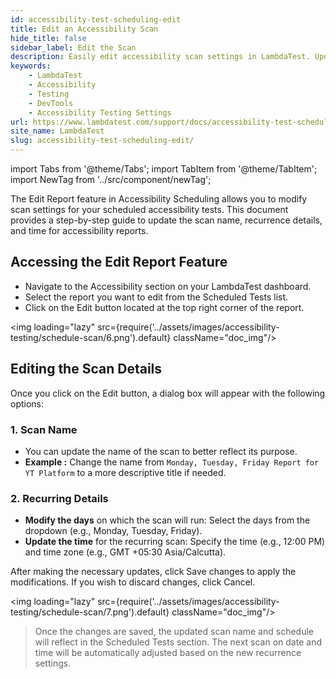 ```yaml
---
id: accessibility-test-scheduling-edit
title: Edit an Accessibility Scan
hide_title: false
sidebar_label: Edit the Scan
description: Easily edit accessibility scan settings in LambdaTest. Update scan names, recurrence schedules, and timings to keep your tests organized and efficient.
keywords:
    - LambdaTest
    - Accessibility
    - Testing
    - DevTools
    - Accessibility Testing Settings
url: https://www.lambdatest.com/support/docs/accessibility-test-scheduling-edit/
site_name: LambdaTest
slug: accessibility-test-scheduling-edit/
---
```


import Tabs from '@theme/Tabs';
import TabItem from '@theme/TabItem';
import NewTag from '../src/component/newTag';

<script type="application/ld+json"
      dangerouslySetInnerHTML={{ __html: JSON.stringify({
       "@context": "https://schema.org",
        "@type": "BreadcrumbList",
        "itemListElement": [{
          "@type": "ListItem",
          "position": 1,
          "name": "Home",
          "item": "https://www.lambdatest.com"
        },{
          "@type": "ListItem",
          "position": 2,
          "name": "Support",
          "item": "https://www.lambdatest.com/support/docs/"
        },{
          "@type": "ListItem",
          "position": 3,
          "name": "Edit an Accessibility Scan",
          "item": "https://www.lambdatest.com/support/docs/accessibility-test-scheduling-edit/"
        }]
      })
    }}
></script>
The Edit Report feature in Accessibility Scheduling allows you to modify scan settings for your scheduled accessibility tests. This document provides a step-by-step guide to update the scan name, recurrence details, and time for accessibility reports.

## Accessing the Edit Report Feature
- Navigate to the Accessibility section on your LambdaTest dashboard.
- Select the report you want to edit from the Scheduled Tests list.
- Click on the Edit button located at the top right corner of the report.

<img loading="lazy" src={require('../assets/images/accessibility-testing/schedule-scan/6.png').default} className="doc_img"/>

## Editing the Scan Details
Once you click on the Edit button, a dialog box will appear with the following options:

### 1. Scan Name
- You can update the name of the scan to better reflect its purpose.
- **Example :** Change the name from `Monday, Tuesday, Friday Report for YT Platform` to a more descriptive title if needed.

### 2. Recurring Details
- **Modify the days** on which the scan will run: Select the days from the dropdown (e.g., Monday, Tuesday, Friday).
- **Update the time** for the recurring scan: Specify the time (e.g., 12:00 PM) and time zone (e.g., GMT +05:30 Asia/Calcutta).

After making the necessary updates, click Save changes to apply the modifications. If you wish to discard changes, click Cancel.

<img loading="lazy" src={require('../assets/images/accessibility-testing/schedule-scan/7.png').default} className="doc_img"/>

> Once the changes are saved, the updated scan name and schedule will reflect in the Scheduled Tests section. The next scan on date and time will be automatically adjusted based on the new recurrence settings.